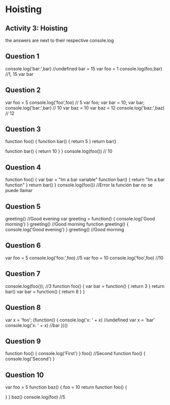 # Hoisting
## Activity 3: Hoisting
the answers are next to their respective console.log

## Question 1
console.log('bar:',bar) //undefined
bar = 15
var foo = 1
console.log(foo,bar) //1, 15
var bar

## Question 2
var foo = 5
console.log('foo',foo) // 5
var foo;
var bar = 10;
var bar;
console.log('bar:',bar) // 10
var baz = 10
var baz = 12
console.log('baz:',baz) // 12

## Question 3
function foo() {
	function bar() {
  return 5
  }
  return bar()
  
  function bar() {
  return 10
  }
}
console.log(foo()) // 10

## Question 4
function foo() {
	var bar = "Im a bar variable"
  function bar() {
  	return "Im a bar function"
  }
  return bar()
}
console.log(foo()) //Error la función bar no se puede llamar

## Question 5
greeting() //Good evening
var greeting = function() {
console.log('Good morning')
}
greeting() //Good morning
function greeting() {
console.log('Good evening')
}
greeting() //Good morning

## Question 6
var foo = 5
console.log('foo:',foo) //5
var foo = 10
console.log('foo',foo) //10

## Question 7
console.log(foo()); //3
function foo() {
	var bar = function() {
		return 3
	}
  return bar()
  var bar = function() {
  	return 8
  }
}

## Question 8
var x = 'foo';
(function() {
	console.log('x: ' + x) //undefined
  var x = 'bar'
  console.log('x: ' + x) //bar
})()

## Question 9
function foo() {
	console.log('First')
}
foo() //Second
function foo() {
console.log('Second')
}

## Question 10
var foo = 5
function baz() {
	foo = 10
  return
  function foo() {
  
  }
}
baz()
console.log(foo) //5
